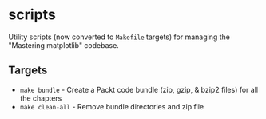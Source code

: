 # scripts

Utility scripts (now converted to ``Makefile`` targets) for
managing the "Mastering matplotlib" codebase.

## Targets

* ``make bundle`` - Create a Packt code bundle (zip, gzip, & bzip2 files) for all the chapters
* ``make clean-all`` - Remove bundle directories and zip file

